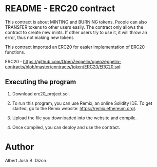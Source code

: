 # README - ERC20 contract

This contract is about MINTING and BURNING tokens. People can also TRANSFER tokens to other users easily. The contract only allows the contract to create new mints. If other users try to use it, it will throw an error, thus not making new tokens

This contract imported an ERC20 for easier implementation of ERC20 functions.

ERC20 - https://github.com/OpenZeppelin/openzeppelin-contracts/blob/master/contracts/token/ERC20/ERC20.sol

## Executing the program

1. Download erc20_project.sol.

2. To run this program, you can use Remix, an online Solidity IDE. To get started, go to the Remix website: https://remix.ethereum.org/.

3. Upload the file you downloaded into the website and compile. 

4. Once compiled, you can deploy and use the contract.

# Author

Albert Josh B. Dizon
